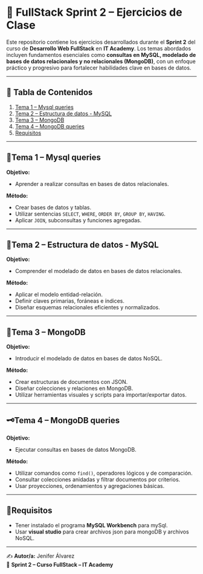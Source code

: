 # 🧪 FullStack Sprint 2 – Ejercicios de Clase
Este repositorio contiene los ejercicios desarrollados durante el **Sprint 2** del curso de **Desarrollo Web FullStack** en **IT Academy**. Los temas abordados incluyen fundamentos esenciales como **consultas en MySQL, modelado de bases de datos relacionales y no relacionales (MongoDB)**, con un enfoque práctico y progresivo para fortalecer habilidades clave en bases de datos.


---

## 📑 Tabla de Contenidos

1. [Tema 1 – Mysql queries](#tema-1--Mysql-queries)
2. [Tema 2 – Estructura de datos - MySQL](#tema-2--Estructura-de-datos--MySQL)
3. [Tema 3 – MongoDB](#tema-3--MongoDB)
4. [Tema 4 – MongoDB queries](#tema-4--MongoDB-queries)
5. [Requisitos](#requisitos)

---

## 🏦Tema 1 – Mysql queries

**Objetivo:**

- Aprender a realizar consultas en bases de datos relacionales.

**Método:**

- Crear bases de datos y tablas.
- Utilizar sentencias `SELECT`, `WHERE`, `ORDER BY`, `GROUP BY`, `HAVING`.
- Aplicar `JOIN`, subconsultas y funciones agregadas.

---

## 🧾Tema 2 – Estructura de datos - MySQL

**Objetivo:**

- Comprender el modelado de datos en bases de datos relacionales.

**Método:**

- Aplicar el modelo entidad-relación.
- Definir claves primarias, foráneas e índices.
- Diseñar esquemas relacionales eficientes y normalizados.

---

## 🔑Tema 3 – MongoDB

**Objetivo:**

- Introducir el modelado de datos en bases de datos NoSQL.

**Método:**

- Crear estructuras de documentos con JSON.
- Diseñar colecciones y relaciones en MongoDB.
- Utilizar herramientas visuales y scripts para importar/exportar datos.

---


## 🗝Tema 4 – MongoDB queries

**Objetivo:**

- Ejecutar consultas en bases de datos MongoDB.

**Método:**

- Utilizar comandos como `find()`, operadores lógicos y de comparación.
- Consultar colecciones anidadas y filtrar documentos por criterios.
- Usar proyecciones, ordenamientos y agregaciones básicas.

---

## 🧰Requisitos

- Tener instalado  el  programa **MySQL Workbench** para mySql.
- Usar **visual studio** para crear archivos json para mongoDB y archivos NoSQL.

---

✍️ **Autor/a:** Jenifer Álvarez  
📅 **Sprint 2 – Curso FullStack – IT Academy**

